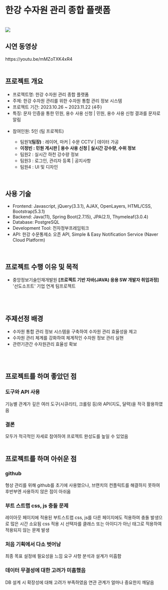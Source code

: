 <h1>한강 수자원 관리 종합 플랫폼</h1><br>
<img src="https://github.com/jungkong76/Gis_hanrivertp/assets/145302179/821f3d77-95f1-4129-8f37-e962342bce5a"/>

<h2>시연 동영상</h2>
https://youtu.be/mMZoTXK4xR4
<br/><br/>

<h2>프로젝트 개요</h2>
<ul>
<li>프로젝트명: 한강 수자원 관리 종합 플랫폼</li>
<li>주제: 한강 수자원 관리를 위한 수자원 통합 관리 정보 시스템 </li>
<li>프로젝트 기간: 2023.10.26 ~ 2023.11.22 (4주)</li>
<li>특징: 문자 인증을 통한 민원, 용수 사용 신청 | 민원, 용수 사용 신청 결과를 문자로 알림</li><br/>
<li>참여인원: 5인 (팀 프로젝트)</li>
  <ul>
  <li>팀원1<strong>(팀장)</strong> : 레이어, 마커 | 수문 CCTV | 데이터 가공</li>
  <li><strong>이정빈 : 민원 게시판 | 용수 사용 신청 | 실시간 강수량, 수위 정보</strong></li>
  <li>팀원2 : 실시간 하천 강수량 정보</li>
  <li>팀원3 : 로그인, 관리자 등록 | 공지사항</li>
  <li>팀원4 : UI 및 디자인 </li>
  </ul>
</ul>
  <br>
<h2>사용 기술</h2>
<ul>
<li>Frontend: Javascript, jQuery(3.3.1), AJAX, OpenLayers, HTML/CSS, Bootstrap(5.3.1)</li>
<li>Backend: Java(11), Spring Boot(2.7.15), JPA(2.1), Thymeleaf(3.0.4)</li>
<li>Database: PostgreSQL</li>
<li>Development Tool:	전자정부프레임워크</li>
<li>API: 한강 수문통제소 오픈 API, Simple & Easy Notification Service (Naver Cloud Platform)</li>
</ul>
<br>

<h2>프로젝트 수행 이유 및 목적</h2>
<ul>
  <li>중앙정보기술인재개발원 <strong>[프로젝트 기반 자바(JAVA) 응용 SW 개발자 취업과정]</strong> '선도소프트' 기업 연계 팀프로젝트</li>
</ul>
<br><br>

<h2>주제선정 배경</h2>
<ul>
<li>수자원 통합 관리 정보 시스템을 구축하여 수자원 관리 효율성을 제고</li>
  <li>수자원 관리 체계를 강화하여 체계적인 수자원 정보 관리 실현</li>
  <li>관련기관간 수자원관리 효율성 확보 </li>
</ul>
<br><br>

<h2>프로젝트를 하며 좋았던 점</h2>
<h3>도구와 API 사용</h3>
기능별 관계가 깊은 여러 도구(시큐리티, 크롤링 등)와 API(지도, 달력)을 적극 활용하였음

<h3>결론</h3>
모두가 적극적인 자세로 참여하여 프로젝트 완성도를 높일 수 있었음
<br><br>


<h2>프로젝트를 하며 아쉬운 점</h2>
<h3>github</h3>
형상 관리를 위해 github를 초기에 사용했으나,
브랜치의 컨플릭트를 해결하지 못하여 후반부엔 사용하지 않은 점이 아쉬움

<h3>부트 스트랩 css, js 충돌 문제</h3>
레이아웃 페이지에 적용된 부트스트랩 css, js를 다른 페이지에도 적용하여 충돌 발생으로 많은 시간 소요됨
css 적용 시 선택자를 클래스 또는 아이디가 아닌 태그로 적용하여 적용되지 않는 문제 발생

<h3>처음 기획에서 다소 벗어남</h3>
최종 목표 설정에 필요성을 느낌
요구 사항 분석과 설계가 미흡함 

<h3>데이터 무결성에 대한 고려가 미흡했음</h3>
DB 설계 시 확장성에 대해 고려가 부족하였음
연관 관계가 얼마나 중요한지 깨달음
<br><br>



